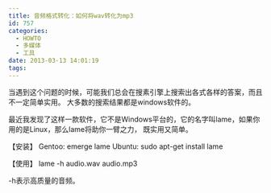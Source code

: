 ```yaml
---
title: 音频格式转化：如何将wav转化为mp3
id: 757
categories:
  - HOWTO
  - 多媒体
  - 工具
date: 2013-03-13 14:01:19
tags:
---
```


当遇到这个问题的时候，可能我们总会在搜素引擎上搜索出各式各样的答案，而且不一定简单实用。
大多数的搜索结果都是windows软件的。

最近我发现了这样一款软件，它不是Windows平台的，它的名字叫lame，如果你用的是Linux，那么lame将助你一臂之力，
既实用又简单。

【安装】
Gentoo: emerge lame
Ubuntu: sudo apt-get install lame

【使用】
lame -h audio.wav audio.mp3

-h表示高质量的音频。